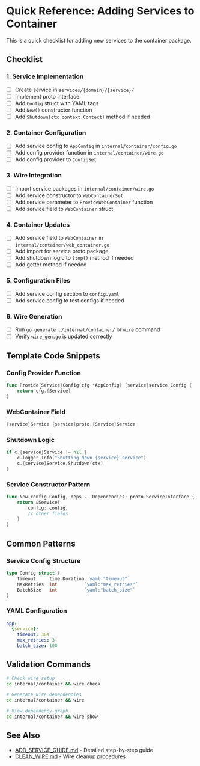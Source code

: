 # Quick Reference: Adding Services to Container

This is a quick checklist for adding new services to the container package.

## Checklist

### 1. Service Implementation

- [ ] Create service in `services/{domain}/{service}/`
- [ ] Implement proto interface
- [ ] Add `Config` struct with YAML tags
- [ ] Add `New()` constructor function
- [ ] Add `Shutdown(ctx context.Context)` method if needed

### 2. Container Configuration

- [ ] Add service config to `AppConfig` in `internal/container/config.go`
- [ ] Add config provider function in `internal/container/wire.go`
- [ ] Add config provider to `ConfigSet`

### 3. Wire Integration

- [ ] Import service packages in `internal/container/wire.go`
- [ ] Add service constructor to `WebContainerSet`
- [ ] Add service parameter to `ProvideWebContainer` function
- [ ] Add service field to `WebContainer` struct

### 4. Container Updates

- [ ] Add service field to `WebContainer` in `internal/container/web_container.go`
- [ ] Add import for service proto package
- [ ] Add shutdown logic to `Stop()` method if needed
- [ ] Add getter method if needed

### 5. Configuration Files

- [ ] Add service config section to `config.yaml`
- [ ] Add service config to test configs if needed

### 6. Wire Generation

- [ ] Run `go generate ./internal/container/` or `wire` command
- [ ] Verify `wire_gen.go` is updated correctly

## Template Code Snippets

### Config Provider Function

```go
func Provide{Service}Config(cfg *AppConfig) {service}service.Config { 
    return cfg.{Service} 
}
```

### WebContainer Field

```go
{service}Service {service}proto.{Service}Service
```

### Shutdown Logic

```go
if c.{service}Service != nil {
    c.logger.Info("Shutting down {service} service")
    c.{service}Service.Shutdown(ctx)
}
```

### Service Constructor Pattern

```go
func New(config Config, deps ...Dependencies) proto.ServiceInterface {
    return &Service{
        config: config,
        // other fields
    }
}
```

## Common Patterns

### Service Config Structure

```go
type Config struct {
    Timeout     time.Duration `yaml:"timeout"`
    MaxRetries  int          `yaml:"max_retries"`
    BatchSize   int          `yaml:"batch_size"`
}
```

### YAML Configuration

```yaml
app:
  {service}:
    timeout: 30s
    max_retries: 3
    batch_size: 100
```

## Validation Commands

```bash
# Check wire setup
cd internal/container && wire check

# Generate wire dependencies  
cd internal/container && wire

# View dependency graph
cd internal/container && wire show
```

## See Also

- [ADD_SERVICE_GUIDE.md](ADD_SERVICE_GUIDE.md) - Detailed step-by-step guide
- [CLEAN_WIRE.md](CLEAN_WIRE.md) - Wire cleanup procedures
